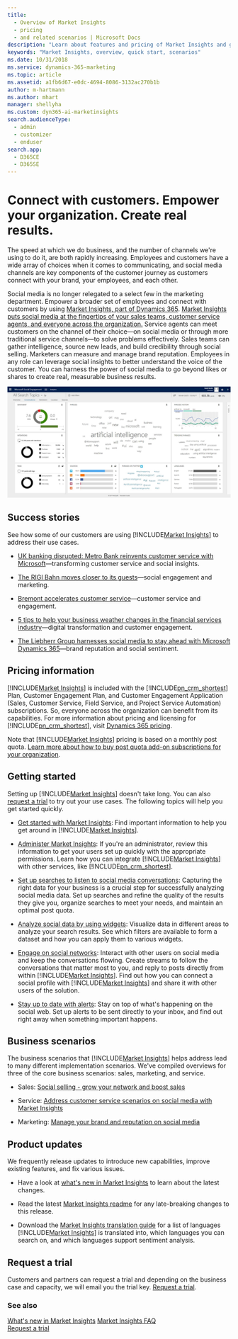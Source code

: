 ```yaml
---
title: 
  - Overview of Market Insights
  - pricing
  - and related scenarios | Microsoft Docs
description: "Learn about features and pricing of Market Insights and get started using the service."
keywords: "Market Insights, overview, quick start, scenarios"
ms.date: 10/31/2018
ms.service: dynamics-365-marketing
ms.topic: article
ms.assetid: a1fb6d67-e0dc-4694-8086-3132ac270b1b
author: m-hartmann
ms.author: mhart
manager: shellyha
ms.custom: dyn365-ai-marketinsights
search.audienceType: 
  - admin
  - customizer
  - enduser
search.app: 
  - D365CE
  - D365SE
---
```


# Connect with customers. Empower your organization. Create real results.

The speed at which we do business, and the number of channels we're using to do it, are both rapidly increasing. Employees and customers have a wide array of choices when it comes to communicating, and social media channels are key components of the customer journey as customers connect with your brand, your employees, and each other.

Social media is no longer relegated to a select few in the marketing department. Empower a broader set of employees and connect with customers by using [Market Insights, part of Dynamics 365](https://go.microsoft.com/fwlink/p/?linkid=842309). [Market Insights puts social media at the fingertips of your sales teams, customer service agents, and everyone across the organization.](https://dynamics.microsoft.com/microsoft-social-engagement/) Service agents can meet customers on the channel of their choice&mdash;on social media or through more traditional service channels&mdash;to solve problems effectively. Sales teams can gather intelligence, source new leads, and build credibility through social selling. Marketers can measure and manage brand reputation. Employees in any role can leverage social insights to better understand the voice of the customer. You can harness the power of social media to go beyond likes or shares to create real, measurable business results.

![Market Insights dashboard for conversations displaying charts and phrase clouds](media/analytics-conversation-view.jpg "Market Insights dashboard for conversations displaying charts and phrase clouds")

## Success stories

See how some of our customers are using [!INCLUDE[Market Insights](../includes/pn-market-insights-short.md)] to address their use cases.  

-   [UK banking disrupted: Metro Bank reinvents customer service with Microsoft](https://customers.microsoft.com/story/uk-banking-disrupted-metro-bank-reinvents-customer-ser)&mdash;transforming customer service and social insights.

-   [The RIGI Bahn moves closer to its guests](https://customers.microsoft.com/story/the-rigi-bahn-moves-closer-to-its-guests-with-the-help-of-microsoft-social-engagement)&mdash;social engagement and marketing.

-   [Bremont accelerates customer service](https://enterprise.microsoft.com/en-gb/customer-story/industries/retail-and-consumer-goods/bremont-accelerates-customer-service/)&mdash;customer service and engagement.

-   [5 tips to help your business weather changes in the financial services industry](https://customers.microsoft.com/story/5-tips-to-help-your-business-weather-changes-in-the-fi)&mdash;digital transformation and customer engagement.

-   [The Liebherr Group harnesses social media to stay ahead with Microsoft Dynamics 365](https://customers.microsoft.com/story/the-liebherr-group-harnesses-social-media-to-stay-ahea)&mdash;brand reputation and social sentiment.


## Pricing information

[!INCLUDE[Market Insights](../includes/pn-market-insights-short.md)] is included with the [!INCLUDE[pn_crm_shortest](../includes/pn-crm-shortest.md)] Plan, Customer Engagement Plan, and Customer Engagement Application (Sales, Customer Service, Field Service, and Project Service Automation) subscriptions. So, everyone across the organization can benefit from its capabilities. For more information about pricing and licensing for [!INCLUDE[pn_crm_shortest](../includes/pn-crm-shortest.md)], visit [Dynamics 365 pricing](http://go.microsoft.com/fwlink/p/?LinkID=401462).  

Note that [!INCLUDE[Market Insights](../includes/pn-market-insights-short.md)] pricing is based on a monthly post quota. [Learn more about how to buy post quota add-on subscriptions for your organization](manage-post-quota.md#buy-additional-quota).

## Getting started

Setting up [!INCLUDE[Market Insights](../includes/pn-market-insights-short.md)] doesn't take long. You can also [request a trial](https://experience.dynamics.com/trials/) to try out your use cases. The following topics will help you get started quickly.

- [Get started with Market Insights](get-started.md): Find important information to help you get around in [!INCLUDE[Market Insights](../includes/pn-market-insights-short.md)].

- [Administer Market Insights](settings-administration.md): If you're an administrator, review this information to get your users set up quickly with the appropriate permissions. Learn how you can integrate [!INCLUDE[Market Insights](../includes/pn-market-insights-short.md)] with other services, like [!INCLUDE[pn_crm_shortest](../includes/pn-crm-shortest.md)].

- [Set up searches to listen to social media conversations](set-up-searches.md): Capturing the right data for your business is a crucial step for successfully analyzing social media data. Set up searches and refine the quality of the results they give you, organize searches to meet your needs, and maintain an optimal post quota.

- [Analyze social data by using widgets](analyze-social-data-using-widgets.md): Visualize data in different areas to analyze your search results. See which filters are available to form a dataset and how you can apply them to various widgets.

- [Engage on social networks](engage-on-social-networks.md): Interact with other users on social media and keep the conversations flowing. Create streams to follow the conversations that matter most to you, and reply to posts directly from within [!INCLUDE[Market Insights](../includes/pn-market-insights-short.md)]. Find out how you can connect a social profile with [!INCLUDE[Market Insights](../includes/pn-market-insights-short.md)] and share it with other users of the solution.

- [Stay up to date with alerts](email-alerts.md): Stay on top of what's happening on the social web. Set up alerts to be sent directly to your inbox, and find out right away when something important happens.

## Business scenarios

The business scenarios that [!INCLUDE[Market Insights](../includes/pn-market-insights-short.md)] helps address lead to many different implementation scenarios. We've compiled overviews for three of the core business scenarios: sales, marketing, and service.

- Sales: [Social selling - grow your network and boost sales](overview-sales-scenario.md)

- Service: [Address customer service scenarios on social media with Market Insights](overview-service-scenario.md)

- Marketing: [Manage your brand and reputation on social media](overview-marketing-scenario.md)

## Product updates

We frequently release updates to introduce new capabilities, improve existing features, and fix various issues.

- Have a look at [what's new in Market Insights](what-s-new.md) to learn about the latest changes.

- Read the latest [Market Insights readme](http://go.Microsoft.com/fwlink/p/?LinkId=393612) for any late-breaking changes to this release.

- Download the [Market Insights translation guide](http://go.Microsoft.com/fwlink/p/?LinkID=391086) for a list of languages [!INCLUDE[Market Insights](../includes/pn-market-insights-short.md)] is translated into, which languages you can search on, and which languages support sentiment analysis.

## Request a trial

Customers and partners can request a trial and depending on the business case and capacity, we will email you the trial key. [Request a trial](https://experience.dynamics.com/trials/).

### See also

[What's new in Market Insights](what-s-new.md)
[Market Insights FAQ](faq.md)   
[Request a trial](https://experience.dynamics.com/trials/)
